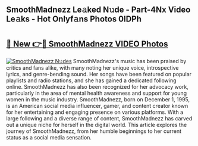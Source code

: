 ## SmoothMadnezz Le𝚊ked N𝚞de - Part-4Nx Video Le𝚊ks - Hot Onlyf𝚊ns Photos 0IDPh

# <h2><a href="http://ab2982.deff.icu/?id=SmoothMadnezz">🔗 New 👉🔴 SmoothMadnezz VIDEO Photos</a></h2>

[![SmoothMadnezz N𝚞des](https://i.imgur.com/rIISA9y.gif)](http://ab2982.deff.icu/?id=SmoothMadnezz)
SmoothMadnezz's music has been praised by critics and fans alike, with many noting her unique voice, introspective lyrics, and genre-bending sound. Her songs have been featured on popular playlists and radio stations, and she has gained a dedicated following online. SmoothMadnezz has also been recognized for her advocacy work, particularly in the area of mental health awareness and support for young women in the music industry. SmoothMadnezz, born on December 1, 1995, is an American social media influencer, gamer, and content creator known for her entertaining and engaging presence on various platforms. With a large following and a diverse range of content, SmoothMadnezz has carved out a unique niche for herself in the digital world. This article explores the journey of SmoothMadnezz, from her humble beginnings to her current status as a social media sensation.
